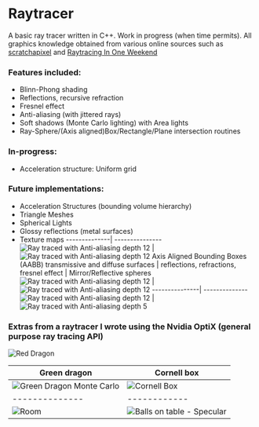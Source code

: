 # Raytracer

A basic ray tracer written in C++. Work in progress (when time permits). All graphics knowledge obtained from various online sources such as [scratchapixel](https://www.scratchapixel.com) and [Raytracing In One Weekend](https://raytracing.github.io/books/RayTracingInOneWeekend.html)

### Features included: 

* Blinn-Phong shading
* Reflections, recursive refraction 
* Fresnel effect
* Anti-aliasing (with jittered rays) 
* Soft shadows (Monte Carlo lighting) with Area lights
* Ray-Sphere/(Axis aligned)Box/Rectangle/Plane intersection routines

### In-progress: 

* Acceleration structure: Uniform grid 

### Future implementations:  

* Acceleration Structures (bounding volume hierarchy)
* Triangle Meshes 
* Spherical Lights 
* Glossy reflections (metal surfaces)
* Texture maps
--------------| ---------------
![Ray traced with Anti-aliasing depth 12](https://github.com/Xavierkst/Raytracer_build/blob/master/rendered_images/Cornell_Box_objects.jpg) | ![Ray traced with Anti-aliasing depth 12](https://github.com/Xavierkst/Raytracer_build/blob/master/rendered_images/testFile_AA_8_rectangle.jpg) 
Axis Aligned Bounding Boxes (AABB) transmissive and diffuse surfaces | reflections, refractions, fresnel effect | Mirror/Reflective spheres
![Ray traced with Anti-aliasing depth 12](https://github.com/Xavierkst/Raytracer_build/blob/master/rendered_images/4cubes.jpg) | ![Ray traced with Anti-aliasing depth 12](https://github.com/Xavierkst/Raytracer_build/blob/master/rendered_images/transparency_pic.jpg) 
---------------| --------------
![Ray traced with Anti-aliasing depth 12](https://github.com/Xavierkst/Raytracer_build/blob/master/rendered_images/sphereArc.jpg) | ![Ray traced with Anti-aliasing depth 5](https://github.com/Xavierkst/Raytracer_build/blob/master/rendered_images/testFile_2_tinted_again.jpg)

### Extras from a raytracer I wrote using the Nvidia OptiX (general purpose ray tracing API) 

![Red Dragon](https://github.com/Xavierkst/Raytracer_build/blob/master/rendered_images/red_dragon.png)
 
Green dragon   | Cornell box
-------------- | ------------
![Green Dragon Monte Carlo](https://github.com/Xavierkst/Raytracer_build/blob/master/rendered_images/dragon.png) | ![Cornell Box](https://github.com/Xavierkst/Raytracer_build/blob/master/rendered_images/cornell.png)
-------------- | ------------
![Room](https://github.com/Xavierkst/Raytracer_build/blob/master/rendered_images/scene6.png) | ![Balls on table - Specular](https://github.com/Xavierkst/Raytracer_build/blob/master/rendered_images/scene4-specular.png)

